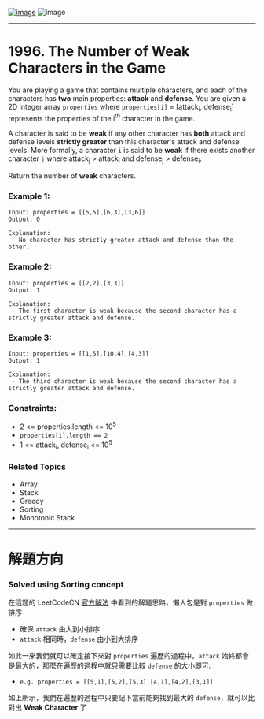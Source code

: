 [![image](https://img.shields.io/badge/Leetcode-Link-blue?logo=leetcode)](https://leetcode.com/problems/the-number-of-weak-characters-in-the-game/)
![image](https://img.shields.io/badge/Difficulty-Medium-yellow)

---

# 1996. The Number of Weak Characters in the Game

You are playing a game that contains multiple characters, and each of the characters has **two** main properties: **attack** and **defense**. You are given a 2D integer array `properties` where `properties[i]` = [$\text{attack}_\text{i}$, $\text{defense}_\text{i}$] represents the properties of the $\text{i}^\text{th}$ character in the game.

A character is said to be **weak** if any other character has **both** attack and defense levels **strictly greater** than this character's attack and defense levels. More formally, a character `i` is said to be **weak** if there exists another character `j` where $\text{attack}_\text{j}$ > $\text{attack}_\text{i}$ and $\text{defense}_\text{j}$ > $\text{defense}_\text{i}$.

Return the number of **weak** characters.

### Example 1:

```
Input: properties = [[5,5],[6,3],[3,6]]
Output: 0

Explanation:
 - No character has strictly greater attack and defense than the other.
```

### Example 2:

```
Input: properties = [[2,2],[3,3]]
Output: 1

Explanation:
 - The first character is weak because the second character has a strictly greater attack and defense.
```

### Example 3:

```
Input: properties = [[1,5],[10,4],[4,3]]
Output: 1

Explanation:
 - The third character is weak because the second character has a strictly greater attack and defense.
```

### Constraints:

- 2 <= properties.length <= $10^5$
- `properties[i].length == 2`
- 1 <= $\text{attack}_\text{i}$, $\text{defense}_\text{i}$ <= $10^5$

### Related Topics

- Array
- Stack
- Greedy
- Sorting
- Monotonic Stack
  
---

# 解題方向

### Solved using Sorting concept

在這題的 LeetCodeCN [官方解法](https://leetcode.cn/problems/the-number-of-weak-characters-in-the-game/solution/you-xi-zhong-ruo-jiao-se-de-shu-liang-by-3d2g/) 中看到的解題思路，懶人包是對 `properties` 做排序

-  確保 `attack` 由大到小排序
-  `attack` 相同時，`defense` 由小到大排序

如此一來我們就可以確定接下來對 `properties` 遍歷的過程中，`attack` 始終都會是最大的，那麼在遍歷的過程中就只需要比較 `defense` 的大小即可:

 - `e.g. properties = [[5,1],[5,2],[5,3],[4,1],[4,2],[3,1]]`

如上所示，我們在遍歷的過程中只要記下當前能夠找到最大的 `defense`，就可以比對出 **Weak Character** 了
